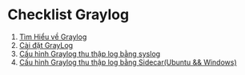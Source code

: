 # Checklist Graylog
1. [Tìm Hiểu về Graylog](./01_Tim-hieu-graylog.md)
2. [Cài đặt GrayLog](./02_Cai-dat-graylog.md)
3. [Cấu hình Graylog thu thập log bằng syslog](./03_Graylog_vs_syslog.md)
4. [Cấu hình Graylog thu thập log bằng Sidecar(Ubuntu && Windows)](./04_Graylog_vs_sidecar.md)
